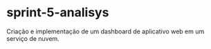 # sprint-5-analisys
Criação e implementação de  um dashboard de aplicativo web em um serviço de nuvem.
